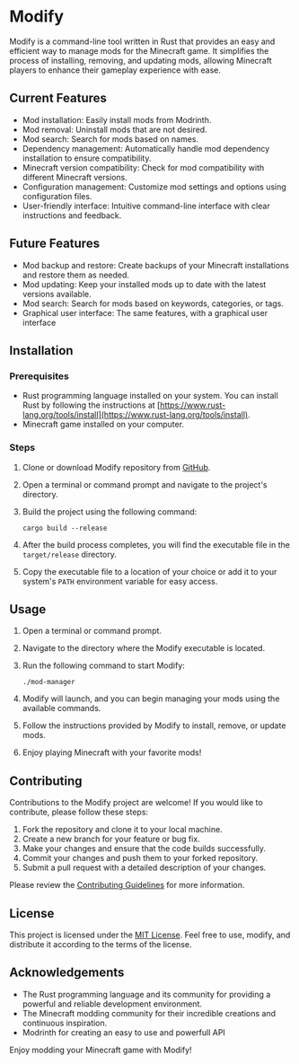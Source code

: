 # Modify

Modify is a command-line tool written in Rust that provides an easy and efficient way to manage mods for the Minecraft game. It simplifies the process of installing, removing, and updating mods, allowing Minecraft players to enhance their gameplay experience with ease.

## Current Features

- Mod installation: Easily install mods from Modrinth.
- Mod removal: Uninstall mods that are not desired.
- Mod search: Search for mods based on names.
- Dependency management: Automatically handle mod dependency installation to ensure compatibility.
- Minecraft version compatibility: Check for mod compatibility with different Minecraft versions.
- Configuration management: Customize mod settings and options using configuration files.
- User-friendly interface: Intuitive command-line interface with clear instructions and feedback.

## Future Features
- Mod backup and restore: Create backups of your Minecraft installations and restore them as needed.
- Mod updating: Keep your installed mods up to date with the latest versions available.
- Mod search: Search for mods based on keywords, categories, or tags.
- Graphical user interface: The same features, with a graphical user interface

## Installation

### Prerequisites

- Rust programming language installed on your system. You can install Rust by following the instructions at [https://www.rust-lang.org/tools/install](https://www.rust-lang.org/tools/install).
- Minecraft game installed on your computer.

### Steps

1. Clone or download Modify repository from [GitHub](https://github.com/TomNe/mod-manager).
2. Open a terminal or command prompt and navigate to the project's directory.
3. Build the project using the following command:

   ```shell
   cargo build --release
   ```

4. After the build process completes, you will find the executable file in the `target/release` directory.
5. Copy the executable file to a location of your choice or add it to your system's `PATH` environment variable for easy access.

## Usage

1. Open a terminal or command prompt.
2. Navigate to the directory where the Modify executable is located.
3. Run the following command to start Modify:

   ```shell
   ./mod-manager
   ```

4. Modify will launch, and you can begin managing your mods using the available commands.
5. Follow the instructions provided by Modify to install, remove, or update mods.
6. Enjoy playing Minecraft with your favorite mods!

## Contributing

Contributions to the Modify project are welcome! If you would like to contribute, please follow these steps:

1. Fork the repository and clone it to your local machine.
2. Create a new branch for your feature or bug fix.
3. Make your changes and ensure that the code builds successfully.
4. Commit your changes and push them to your forked repository.
5. Submit a pull request with a detailed description of your changes.

Please review the [Contributing Guidelines](CONTRIBUTING.md) for more information.

## License

This project is licensed under the [MIT License](LICENSE). Feel free to use, modify, and distribute it according to the terms of the license.

## Acknowledgements

- The Rust programming language and its community for providing a powerful and reliable development environment.
- The Minecraft modding community for their incredible creations and continuous inspiration.
- Modrinth for creating an easy to use and powerfull API

Enjoy modding your Minecraft game with Modify!
